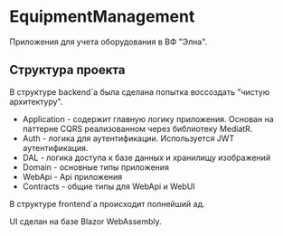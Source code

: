 # EquipmentManagement

Приложения для учета оборудования в ВФ "Элна".

## Структура проекта

В структуре backend\`а была сделана попытка воссоздать "чистую архитектуру".

- Application - содержит главную логику приложения. Основан на паттерне CQRS реализованном через библиотеку MediatR.
- Auth - логика для аутентификации. Используется JWT аутентификация.
- DAL - логика доступа к базе данных и хранилищу изображений
- Domain - основные типы приложения
- WebApi - Api приложения
- Contracts - общие типы для WebApi и WebUI

В структуре frontend\`а происходит полнейший ад.

UI сделан на базе Blazor WebAssembly.

